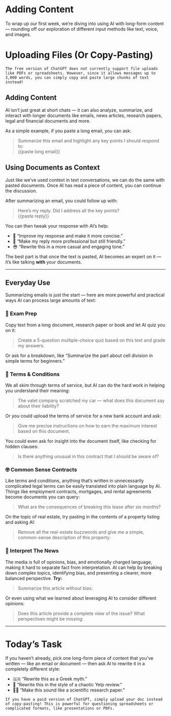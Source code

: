 # Adding Content
To wrap up our first week, we’re diving into using AI with long-form content — rounding off our exploration of different input methods like text, voice, and images.

# Uploading Files (Or Copy-Pasting)

```
The free version of ChatGPT does not currently support file uploads like PDFs or spreadsheets. However, since it allows messages up to 3,000 words, you can simply copy and paste large chunks of text instead!
```

## Adding Content
AI isn’t just great at short chats — it can also analyze, summarize, and interact with longer documents like emails, news articles, research papers, legal and financial documents and more.

As a simple example, if you paste a long email, you can ask:

> Summarize this email and highlight any key points I should respond to:<br />{{paste long email}}

## Using Documents as Context
Just like we’ve used context in text conversations, we can do the same with pasted documents. Once AI has read a piece of content, you can continue the discussion.

After summarizing an email, you could follow up with:

> Here’s my reply. Did I address all the key points?<br />{{paste reply}}

You can then tweak your response with AI’s help:

- 📝 “Improve my response and make it more concise.”
- 💼 “Make my reply more professional but still friendly.”
- 😎 “Rewrite this in a more casual and engaging tone.”

The best part is that once the text is pasted, AI becomes an expert on it — it’s like talking **with** your documents.

***

## Everyday Use
Summarizing emails is just the start — here are more powerful and practical ways AI can process large amounts of text:

### 📔 Exam Prep
Copy text from a long document, research paper or book and let AI quiz you on it:

> Create a 5-question multiple-choice quiz based on this text and grade my answers.

Or ask for a breakdown, like “Summarize the part about cell division in simple terms for beginners.”

### 🥱 Terms & Conditions
We all skim through terms of service, but AI can do the hard work in helping you understand their meaning:

> The valet company scratched my car — what does this document say about their liability?

Or you could upload the terms of service for a new bank account and ask:

> Give me precise instructions on how to earn the maximum interest based on this document.

You could even ask for insight into the document itself, like checking for hidden clauses:

> Is there anything unusual in this contract that I should be aware of?

### 🤓 Common Sense Contracts
Like terms and conditions, anything that’s written in unnecessarily complicated legal terms can be easily translated into plain language by AI. Things like employment contracts, mortgages, and rental agreements become documents you can query:

> What are the consequences of breaking this lease after six months?

On the topic of real estate, try pasting in the contents of a property listing and asking AI:

> Remove all the real-estate buzzwords and give me a simple, common-sense description of this property:

### 📰 Interpret The News
The media is full of opinions, bias, and emotionally charged language, making it hard to separate fact from interpretation. AI can help by breaking down complex topics, identifying bias, and presenting a clearer, more balanced perspective. **Try:**

> Summarize this article without bias:

Or even using what we learned about leveraging AI to consider different opinions:

> Does this article provide a complete view of the issue? What perspectives might be missing:

***

# Today’s Task
If you haven’t already, pick one long-form piece of content that you’ve written — like an email or document — then ask AI to rewrite it in a completely different style:

- 🇬🇷 “Rewrite this as a Greek myth.”
- 🍛 “Rewrite this in the style of a chaotic Yelp review.”
- 🧑‍🔬 “Make this sound like a scientific research paper.”

```
If you have a paid version of ChatGPT, simply upload your doc instead of copy-pasting! This is powerful for questioning spreadsheets or complicated formats, like presentations or PDFs.
```

<!-- Read time: 3 mins -->
